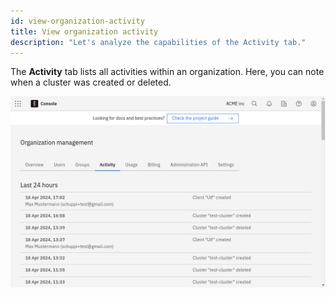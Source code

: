 ```yaml
---
id: view-organization-activity
title: View organization activity
description: "Let's analyze the capabilities of the Activity tab."
---
```


The **Activity** tab lists all activities within an organization. Here, you can note when a cluster was created or deleted.

![activity-view](./img/activity-view.png)
